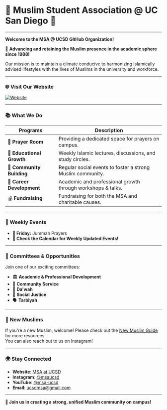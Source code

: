 # 🏫 Muslim Student Association @ UC San Diego 🌙

<!-- <img src="https://upload.wikimedia.org/wikipedia/commons/f/f6/UCSD_logo.png" alt="UCSD Logo" style="max-width: 50px;"> -->

---

**Welcome to the MSA @ UCSD GitHub Organization!**  

🌟 **Advancing and retaining the Muslim presence in the academic sphere since 1988!**  

Our mission is to maintain a climate conducive to harmonizing Islamically advised lifestyles with the lives of Muslims in the university and workforce.

---

### 🌐 Visit Our Website
[![Website](https://img.shields.io/badge/Website-Visit%20MSA%20Website-brightgreen?style=flat-square&logo=google-chrome)](https://msaucsd.com)


---

### 📚 **What We Do**

| **Programs**      | **Description**                                                        |
|-------------------|------------------------------------------------------------------------|
| 🕌 **Prayer Room** | Providing a dedicated space for prayers on campus.                     |
| 📖 **Educational Growth** | Weekly Islamic lectures, discussions, and study circles.       |
| 👥 **Community Building**  | Regular social events to foster a strong Muslim community.    |
| 💼 **Career Development**  | Academic and professional growth through workshops & talks.   |
| 💰 **Fundraising**        | Fundraising for both the MSA and charitable causes.            |

---

### 📅 **Weekly Events**  
* **📅 Friday:** Jummah Prayers
* **📅 Check the Calendar for Weekly Updated Events!**

---

### 🌟 **Committees & Opportunities**  
Join one of our exciting committees:
- 🏛️ **Academic & Professional Development**
- 🤝 **Community Service**
- 📢 **Da'wah**
- 🎨 **Social Justice**
- 🗣️ **Tarbiyah**

---

### 🤲 **New Muslims**  
If you're a new Muslim, welcome! Please check out the [New Muslim Guide](https://msaucsd.com/about#new) for more resources.  
You can also reach out to us on Instagram!

---

### 🌍 **Stay Connected**  
- **Website**: [MSA at UCSD](https://msaucsd.com)  
- **Instagram**: [@msaucsd](https://instagram.com/msaucsd)
- **YouTube**: [@msa-ucsd](https://www.youtube.com/@msa-ucsd)  
- **Email**: ucsdmsa@gmail.com

---

**🎉 Join us in creating a strong, unified Muslim community on campus!**
